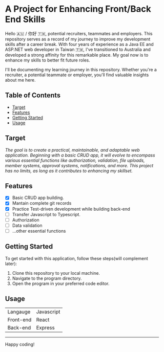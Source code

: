 # A Project for Enhancing Front/Back End Skills

Hello 🇦🇺 / 你好 🇹🇼, potential recruiters, teammates and employers. This repository serves as a record of my journey to improve my development skills after a career break. With four years of experience as a Java EE and ASP.NET web developer in Taiwan 🇹🇼, I've transitioned to Australia and developed a strong affinity for this remarkable place. My goal now is to enhance my skills to better fit future roles.

I'll be documenting my learning journey in this repository. Whether you're a recruiter, a potential teammate or employer, you'll find valuable insights about me here.

## Table of Contents

- [Target](#target)
- [Features](#features)
- [Getting Started](#getting-started)
- [Usage](#usage)


## Target
*The goal is to create a practical, maintainable, and adaptable web application. Beginning with a basic CRUD app, it will evolve to encompass various essential functions like authorization, validation, file uploads, member systems, approval systems, notifications, and more. This project has no limits, as long as it contributes to enhancing my skillset.*

## Features

- [x] Basic CRUD app building.
- [x] Mantain complete git records
- [x] Practice Test-driven development while building back-end
- [ ] Transfer Javascript to Typescript.
- [ ] Authorization
- [ ] Data validation
- [ ] ...other essential functions

## Getting Started

To get started with this application, follow these steps(will complement later):

1. Clone this repository to your local machine.
2. Navigate to the program directory.
3. Open the program in your preferred code editor.


## Usage

|||
| - | - |
| Langauge | Javascript |
| Front-end | React |
| Back-end | Express |

<!--
The program is organized into different sections, each focusing on a specific coding topic. Each section contains:

- Explanation: A clear description of the concept, along with its importance and use cases.
- Example: An illustrative code snippet showcasing the concept in action.
- Challenge: An interactive coding challenge related to the concept. Try solving it to reinforce your understanding.
- Resources: Additional links and resources for further learning.

Feel free to explore the sections in any order you prefer. You can also fork this repository to add your own content or improvements.

-->



---

Happy coding!